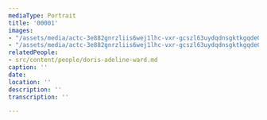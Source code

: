 ```yaml
---
mediaType: Portrait
title: '00001'
images:
- "/assets/media/actc-3e882gnrzliis6wej1lhc-vxr-gcszl63uydqdnsgktkgqde01xdb8dsiscyhjshpppiuo8yneakdly2z1a21a-xruihvfn_vghpted7v62ryyn0zdup9pwnsvk_ejsh3xl0eqcqjiopoh0mu4zmvu6ag-w844-h1231-no.jpg"
- "/assets/media/actc-3e882gnrzliis6wej1lhc-vxr-gcszl63uydqdnsgktkgqde01xdb8dsiscyhjshpppiuo8yneakdly2z1a21a-xruihvfn_vghpted7v62ryyn0zdup9pwnsvk_ejsh3xl0eqcqjiopoh0mu4zmvu6ag-w844-h1231-no.jpg"
relatedPeople:
- src/content/people/doris-adeline-ward.md
caption: ''
date: 
location: ''
description: ''
transcription: ''

---
```

